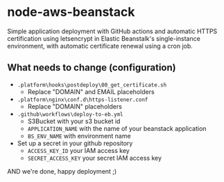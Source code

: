 # node-aws-beanstack

Simple application deployment with GitHub actions and automatic HTTPS certification using letsencrypt in Elastic Beanstalk's single-instance environment, with automatic certificate renewal using a cron job.

## What needs to change (configuration)

- `.platform\hooks\postdeploy\00_get_certificate.sh`
  - Replace "DOMAIN" and EMAIL placeholders
- `.platform\nginx\conf.d\https-listener.conf`
  - Replace "DOMAIN" placeholders
- `.github\workflows\deploy-to-eb.yml`
  - S3Bucket with your s3 bucket id
  - `APPLICATION_NAME` with the name of your beanstack application
  - `BS_ENV_NAME` with environment name
- Set up a secret in your github repository
  - `ACCESS_KEY_ID` your IAM access key
  - `SECRET_ACCESS_KEY` your secret IAM access key

AND we're done, happy deployment ;)

